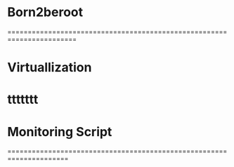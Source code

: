 # Born2beroot
=======================================================================
# Virtuallization
  ttttttt
======================================================================
# Monitoring Script


=====================================================================
